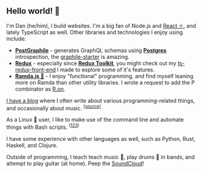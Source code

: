 ## Hello world! 👋

I'm Dan (he/him), I build websites. I'm a big fan of Node.js and [React ⚛](https://reactjs.org), and lately TypeScript as well. Other libraries and technologies I enjoy using include:
 
<!-- TODO: more links to own repos with usages of tech -->
* **[PostGraphile](https://www.graphile.org/postgraphile/)** - generates GraphQL schemas using **[Postgres](https://www.postgresql.org/)** introspection, the [graphile-starter](https://github.com/graphile/starter) is amazing.
* **[Redux](https://redux.js.org)** - especially since **[Redux Toolkit](https://redux-toolkit.js.org/)**, you might check out my [ts-redux-front-end](https://github.com/DanielFGray/ts-redux-frontend/) I made to explore some of it's features.
* **[Ramda.js 🐏](https://github.com/ramda/ramda)** - I enjoy "functional" programming, and find myself leaning more on Ramda than other utility libraries. I wrote a request to add the P combinator as [R.on](https://github.com/ramda/ramda/commit/f181e06a9d8982a65a829b29410a3765c66f14a2#diff-085407b1efefd1e07aeceeb39e329c4c).

[I have a blog](https://danielfgray.com) where I often write about various programming-related things, and occasionally about music. <sup>[[source]](https://github.com/danielfgray/gqlblog)</sup>

As a Linux 🐧 user, I like to make use of the command line and automate things with Bash scripts. <sup>([1](https://github.com/danielfgray/dotfiles)[2](https://github.com/danielfgray/bin)[3](https://github.com/danielfgray/fzf-scripts))</sup> 

I have some experience with other languages as well, such as Python, Rust, Haskell, and Clojure.

Outside of programming, I teach teach music 🎼, play drums 🥁 in bands, and attempt to play guitar (at home). Peep the [SoundCloud](https://soundcloud.com/danielfgray)!
